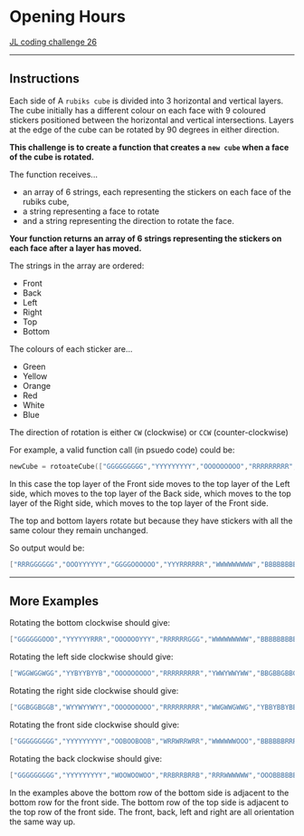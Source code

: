 Opening Hours
=============

[JL coding challenge 26](https://coding-challenges.jl-engineering.net/challenges/challenge-26/)

------

## Instructions

Each side of A `rubiks cube` is divided into 3 horizontal and vertical layers. 
The cube initially has a different colour on each face with 9 coloured stickers positioned between the horizontal and vertical intersections. 
Layers at the edge of the cube can be rotated by 90 degrees in either direction.

**This challenge is to create a function that creates a `new cube` when a face of the cube is rotated.**

The function receives...
- an array of 6 strings, each representing the stickers on each face of the rubiks cube, 
- a string representing a face to rotate 
- and a string representing the direction to rotate the face. 

**Your function returns an array of 6 strings representing the stickers on each face after a layer has moved.**


The strings in the array are ordered:
- Front
- Back
- Left
- Right
- Top
- Bottom

The colours of each sticker are...
- Green
- Yellow
- Orange
- Red
- White
- Blue

The direction of rotation is either `CW` (clockwise) or `CCW` (counter-clockwise)


For example, a valid function call (in psuedo code) could be:

```kotlin
newCube = rotoateCube(["GGGGGGGGG","YYYYYYYYY","OOOOOOOOO","RRRRRRRRR","WWWWWWWWW","BBBBBBBBB"],"Top","CW")
```

In this case the top layer of the Front side moves to the top layer of the Left side, 
which moves to the top layer of the Back side, 
which moves to the top layer of the Right side, 
which moves to the top layer of the Front side.

The top and bottom layers rotate but because they have stickers with all the same colour they remain unchanged. 

So output would be:
```kotlin
["RRRGGGGGG","OOOYYYYYY","GGGGOOOOOO","YYYRRRRRR","WWWWWWWWW","BBBBBBBBB"]
```

------

## More Examples

Rotating the bottom clockwise should give:
```kotlin
["GGGGGGOOO","YYYYYYRRR","OOOOOOYYY","RRRRRRGGG","WWWWWWWWW","BBBBBBBBB"]
```

Rotating the left side clockwise should give:
```kotlin
["WGGWGGWGG","YYBYYBYYB","OOOOOOOOO","RRRRRRRRR","YWWYWWYWW","BBGBBGBBG"]
```

Rotating the right side clockwise should give:
```kotlin
["GGBGGBGGB","WYYWYYWYY","OOOOOOOOO","RRRRRRRRR","WWGWWGWWG","YBBYBBYBB"]
```

Rotating the front side clockwise should give:
```kotlin
["GGGGGGGGG","YYYYYYYYY","OOBOOBOOB","WRRWRRWRR","WWWWWWOOO","BBBBBBRRR"]
```

Rotating the back clockwise should give:
```kotlin
["GGGGGGGGG","YYYYYYYYY","WOOWOOWOO","RRBRRBRRB","RRRWWWWWW","OOOBBBBBB"]
```

In the examples above the bottom row of the bottom side is adjacent to the bottom row for the front side. 
The bottom row of the top side is adjacent to the top row of the front side. 
The front, back, left and right are all orientation the same way up.